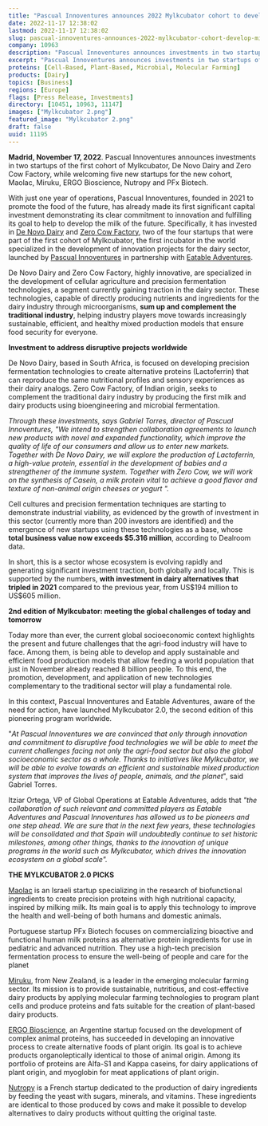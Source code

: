 ```yaml
---
title: "Pascual Innoventures announces 2022 Mylkcubator cohort to develop milk of the future"
date: 2022-11-17 12:38:02
lastmod: 2022-11-17 12:38:02
slug: pascual-innoventures-announces-2022-mylkcubator-cohort-develop-milk-future
company: 10963
description: "Pascual Innoventures announces investments in two startups of the first cohort of Mylkcubator, De Novo Dairy and Zero Cow Factory, while welcoming five new startups for the new cohort, Maolac, Miruku, ERGO Bioscience, Nutropy and PFx Biotech."
excerpt: "Pascual Innoventures announces investments in two startups of the first cohort of Mylkcubator, De Novo Dairy and Zero Cow Factory, while welcoming five new startups for the new cohort, Maolac, Miruku, ERGO Bioscience, Nutropy and PFx Biotech."
proteins: [Cell-Based, Plant-Based, Microbial, Molecular Farming]
products: [Dairy]
topics: [Business]
regions: [Europe]
flags: [Press Release, Investments]
directory: [10451, 10963, 11147]
images: ["Mylkcubator 2.png"]
featured_image: "Mylkcubator 2.png"
draft: false
uuid: 11195
---
```

**Madrid, November 17, 2022**. Pascual Innoventures announces
investments in two startups of the first cohort of Mylkcubator, De Novo
Dairy and Zero Cow Factory, while welcoming five new startups for the
new cohort, Maolac, Miruku, ERGO Bioscience, Nutropy and PFx Biotech.

With just one year of operations, Pascual Innoventures, founded in 2021
to promote the food of the future, has already made its first
significant capital investment demonstrating its clear commitment to
innovation and fulfilling its goal to help to develop the milk of the
future. Specifically, it has invested in [De Novo
Dairy](https://www.denovodairy.com/) and [Zero Cow
Factory](https://zerocowfactory.com/), two of the four startups that
were part of the first cohort of Mylkcubator, the first incubator in the
world specialized in the development of innovation projects for the
dairy sector, launched by [Pascual
Innoventures](https://pascualinnoventures.com/) in partnership with
[Eatable Adventures](https://eatableadventures.com/).

De Novo Dairy and Zero Cow Factory, highly innovative, are specialized
in the development of cellular agriculture and precision fermentation
technologies, a segment currently gaining traction in the dairy sector.
These technologies, capable of directly producing nutrients and
ingredients for the dairy industry through microorganisms, **sum up and
complement the traditional industry**, helping industry players move
towards increasingly sustainable, efficient, and healthy mixed
production models that ensure food security for everyone. 

**Investment to address disruptive projects worldwide**

De Novo Dairy, based in South Africa, is focused on developing precision
fermentation technologies to create alternative proteins (Lactoferrin)
that can reproduce the same nutritional profiles and sensory experiences
as their dairy analogs. Zero Cow Factory, of Indian origin, seeks to
complement the traditional dairy industry by producing the first milk
and dairy products using bioengineering and microbial fermentation.

*Through these investments, says Gabriel Torres, director of Pascual
Innoventures, \"We intend to strengthen collaboration agreements to
launch new products with novel and expanded functionality, which improve
the quality of life of our consumers and allow us to enter new markets.
Together with De Novo Dairy, we will explore the production of
Lactoferrin, a high-value protein, essential in the development of
babies and a strengthener of the immune system. Together with Zero Cow,
we will work on the synthesis of Casein, a milk protein vital to achieve
a good flavor and texture of non-animal origin cheeses or yogurt \".*

Cell cultures and precision fermentation techniques are starting to
demonstrate industrial viability, as evidenced by the growth of
investment in this sector (currently more than 200 investors are
identified) and the emergence of new startups using these technologies
as a base, whose **total business value now exceeds \$5.316 million**,
according to Dealroom data.

In short, this is a sector whose ecosystem is evolving rapidly and
generating significant investment traction, both globally and locally.
This is supported by the numbers, **with investment in dairy
alternatives that tripled in 2021** compared to the previous year, from
US\$194 million to US\$605 million.

**2nd edition of Mylkcubator: meeting the global challenges of today and
tomorrow**

Today more than ever, the current global socioeconomic context
highlights the present and future challenges that the agri-food industry
will have to face. Among them, is being able to develop and apply
sustainable and efficient food production models that allow feeding a
world population that just in November already reached 8 billion people.
To this end, the promotion, development, and application of new
technologies complementary to the traditional sector will play a
fundamental role.

In this context, Pascual Innoventures and Eatable Adventures, aware of
the need for action, have launched Mylkcubator 2.0, the second edition
of this pioneering program worldwide.

\"*At Pascual Innoventures we are convinced that only through innovation
and commitment to disruptive food technologies we will be able to meet
the current challenges facing not only the agri-food sector but also the
global socioeconomic sector as a whole. Thanks to initiatives like
Mylkcubator, we will be able to evolve towards an efficient and
sustainable mixed production system that improves the lives of people,
animals, and the planet*\", said Gabriel Torres.

Itziar Ortega, VP of Global Operations at Eatable Adventures, adds that
*\"the collaboration of such relevant and committed players as Eatable
Adventures and Pascual Innoventures has allowed us to be pioneers and
one step ahead. We are sure that in the next few years, these
technologies will be consolidated and that Spain will undoubtedly
continue to set historic milestones, among other things, thanks to the
innovation of unique programs in the world such as Mylkcubator, which
drives the innovation ecosystem on a global scale\".*

**THE MYLKCUBATOR 2.0 PICKS**

[Maolac](https://www.maolac.com/) is an Israeli startup specializing in
the research of biofunctional ingredients to create precision proteins
with high nutritional capacity, inspired by milking milk. Its main goal
is to apply this technology to improve the health and well-being of both
humans and domestic animals.

Portuguese startup PFx Biotech focuses on commercializing bioactive and
functional human milk proteins as alternative protein ingredients for
use in pediatric and advanced nutrition. They use a high-tech precision
fermentation process to ensure the well-being of people and care for the
planet

[Miruku](https://miruku.com/), from New Zealand, is a leader in the
emerging molecular farming sector. Its mission is to provide
sustainable, nutritious, and cost-effective dairy products by applying
molecular farming technologies to program plant cells and produce
proteins and fats suitable for the creation of plant-based dairy
products.

[ERGO Bioscience](https://ergofoods.com/index-es.php), an Argentine
startup focused on the development of complex animal proteins, has
succeeded in developing an innovative process to create alternative
foods of plant origin. Its goal is to achieve products organoleptically
identical to those of animal origin. Among its portfolio of proteins are
Alfa-S1 and Kappa caseins, for dairy applications of plant origin, and
myoglobin for meat applications of plant origin.

[Nutropy](https://nutropy.com/) is a French startup dedicated to the
production of dairy ingredients by feeding the yeast with sugars,
minerals, and vitamins. These ingredients are identical to those
produced by cows and make it possible to develop alternatives to dairy
products without quitting the original taste.
